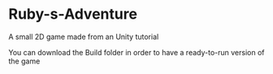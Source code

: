 # Ruby-s-Adventure
A small 2D game made from an Unity tutorial

You can download the Build folder in order to have a ready-to-run version of the game
